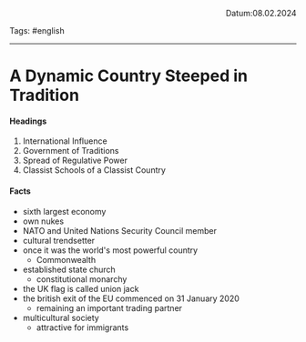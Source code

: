 <p align="right">Datum:08.02.2024</p>

Tags: #english 

---

# A Dynamic Country Steeped in Tradition

#### Headings
1. International Influence
2. Government of Traditions
3. Spread of Regulative Power
4. Classist Schools of a Classist Country
#### Facts
- sixth largest economy
- own nukes
- NATO and United Nations Security Council member
- cultural trendsetter
- once it was the world's most powerful country
	- Commonwealth
- established state church
	- constitutional monarchy  
- the UK flag is called union jack
- the british exit of the EU commenced on 31 January 2020
	- remaining an important trading partner
- multicultural society
	- attractive for immigrants